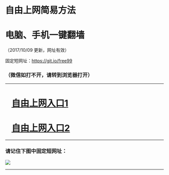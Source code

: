 ﻿# 自由上网简易方法

# 电脑、手机一键翻墙

（2017/10/09 更新，网址有效）

固定短网址：https://git.io/free99

### （微信如打不开，请转到浏览器打开）


***





# &nbsp;&nbsp; <a href="http://ft571312885.fwq-tz-1001.info/fwqtz01.html?t=10090016367 " target="_blank">自由上网入口1</a>
# &nbsp;&nbsp; <a href="http://ft2602519497.fwq-tz-1002.info/fwqtz02.html?t=100900116757 " target="_blank">自由上网入口2</a>
***

### 请记住下图中固定短网址：

<img src="https://s3-us-west-2.amazonaws.com/fwq-1001/yjfq-20170905okok.png" /> 


***

